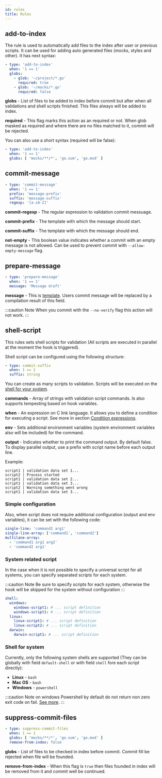 ```yaml
---
id: rules
title: Rules
---
```


## add-to-index

The rule is used to automatically add files to the index after user or previous scripts. It can be used for adding auto generated files (mocks, styles and other). It has next syntax:

``` yaml
- type: 'add-to-index'
  when: '1 == 1'
  globs:
    - glob: '~/project/*.go'
      required: true
    - glob: '~/mocks/*.go'
      required: false
```

**globs** - List of files to be added to index before commit but after when all validations and shell scripts finished. This files always will be added to index.

**required** - This flag marks this action as an required or not. When glob masked as required and where there are no files matched to it, commit will be rejected.

You can also use a short syntax (required will be false):

``` yaml
- type: 'add-to-index'
  when: '1 == 1'
  globs: [ 'mocks/**/*', 'go.sum', 'go.mod' ]
```

## commit-message

``` yaml
- type: 'commit-message'
  when: '1 == 1'
  prefix: 'message-prefix'
  suffix: 'message-suffix'
  regexp: '[a-zA-Z]'
```

**commit-regexp** - The regular expression to validation commit messuage.

**commit-prefix** - The template with which the message should start.

**commit-suffix** - The template with which the message should end.

**not-empty** - This boolean value indicates whether a commit with an empty message is not allowed.
Can be used to prevent commit with `--allow-empty-message` flag.

## prepare-message

``` yaml
- type: 'prepare-message'
  when: '1 == 1'
  message: 'Message draft'
```

**message** - This is [template](/). Users commit message will be replaced by a compilation result of this field.

:::caution Note
When you commit with the `--no-verify` flag this action will not work.
:::

## shell-script

This rules sets shell scripts for validation (All scripts are executed in parallel at the moment the hook is triggered).

Shell script can be configured using the following structure:

``` yaml
- type: commit-suffix
  when: 1 == 1
  suffix: string
```

You can create as many scripts to validation. Scripts will be executed on the [shell for your system](#shell-for-system).

**commands** - Array of strings with validation script commands. Is also supports tempesting based on hook variables.

**when** - An expression on C link language. It allows you to define a condition for executing a script. See more in section [Condition expressions](./expressions.md).

**env** - Sets additional environment variables (system environment variables also will be included)  for the command.

**output** - Indicates whether to print the command output. By default false. To display parallel output, use a prefix with script name before each output line.

Example:

``` text
script1 | validation data set 1...
script2 | Process started
script1 | validation data set 2...
script1 | validation data set 3...
script2 | Warning something went wrong
script1 | validation data set 3...
```

### Simple configuration

Also, when script does not require additional configuration (output and env variables), it can be set with the following code:

```yaml
single-line: 'command2 arg1'
single-line-array: ['command1', 'command2']
multilane-array:
  - 'command1 arg1 arg2'
  - 'command2 arg1'
```

### System related script

In the case when it is not possible to specify a universal script for all systems, you can specify separated scripts for each system.

:::caution Note
Be sure to specify scripts for each system, otherwise the hook will be skipped for the system without configuration
:::

```yaml
shell:
  windows:
    windows-script1: # ... script definition
    windows-script1: # ... script definition
  linux:
    linux-script1: # ... script definition
    linux-script2: # ... script definition
  darwin:
    darwin-script1: # ... script definition
```

### Shell for system

Currently, only the following system shells are supported (They can be globally with field `default-shell` or with field `shell` fore each script directly):

- **Linux** - `bash`
- **Mac OS** - `bash`
- **Windows** - `powershell`

:::caution Note on windows
Powershell by default do not return non zero exit code on fail. [See more](https://docs.microsoft.com/en-us/powershell/module/microsoft.powershell.core/about/about_preference_variables?view=powershell-7#erroractionpreference).
:::

## suppress-commit-files

``` yaml
- type: suppress-commit-files
  when: 1 == 1
  globs: [ 'mocks/**/*', 'go.sum', 'go.mod' ]
  remove-from-index: false
```

**globs** - List of files to be checked in index before commit. Commit fill be rejected when file will be founded.

**remove-from-index** - When this flag is `true` then files founded in index will be removed from it and commit well be continued.
